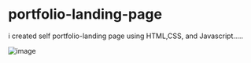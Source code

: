 # portfolio-landing-page
i created self portfolio-landing page using HTML,CSS, and Javascript.....

![image](https://github.com/user-attachments/assets/c2c3a970-ae52-44c9-ad58-f328a8a7f3a8)
